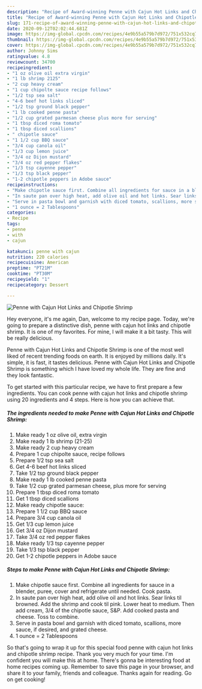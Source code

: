 ```yaml
---
description: "Recipe of Award-winning Penne with Cajun Hot Links and Chipotle Shrimp"
title: "Recipe of Award-winning Penne with Cajun Hot Links and Chipotle Shrimp"
slug: 171-recipe-of-award-winning-penne-with-cajun-hot-links-and-chipotle-shrimp
date: 2020-09-12T02:02:44.681Z
image: https://img-global.cpcdn.com/recipes/4e9b55a579b7d972/751x532cq70/penne-with-cajun-hot-links-and-chipotle-shrimp-recipe-main-photo.jpg
thumbnail: https://img-global.cpcdn.com/recipes/4e9b55a579b7d972/751x532cq70/penne-with-cajun-hot-links-and-chipotle-shrimp-recipe-main-photo.jpg
cover: https://img-global.cpcdn.com/recipes/4e9b55a579b7d972/751x532cq70/penne-with-cajun-hot-links-and-chipotle-shrimp-recipe-main-photo.jpg
author: Johnny Sims
ratingvalue: 4.8
reviewcount: 34700
recipeingredient:
- "1 oz olive oil extra virgin"
- "1 lb shrimp 2125"
- "2 cup heavy cream"
- "1 cup chipolte sauce recipe follows"
- "1/2 tsp sea salt"
- "4-6 beef hot links sliced"
- "1/2 tsp ground black pepper"
- "1 lb cooked penne pasta"
- "1/2 cup grated parmesan cheese plus more for serving"
- "1 tbsp diced roma tomato"
- "1 tbsp diced scallions"
- " chipotle sauce"
- "1 1/2 cup BBQ sauce"
- "3/4 cup canola oil"
- "1/3 cup lemon juice"
- "3/4 oz Dijon mustard"
- "3/4 oz red pepper flakes"
- "1/3 tsp cayenne pepper"
- "1/3 tsp black pepper"
- "1-2 chipotle peppers in Adobe sauce"
recipeinstructions:
- "Make chipotle sauce first. Combine all ingredients for sauce in a blender, puree, cover and refrigerate until needed. Cook pasta."
- "In saute pan over high heat, add olive oil and hot links. Sear links til browned. Add the shrimp and cook til pink. Lower heat to medium. Then add cream, 3/4 of the chipotle sauce, S&amp;P. Add cooked pasta and cheese. Toss to combine."
- "Serve in pasta bowl and garnish with diced tomato, scallions, more sauce, if desired, and grated cheese."
- "1 ounce = 2 Tablespoons"
categories:
- Recipe
tags:
- penne
- with
- cajun

katakunci: penne with cajun 
nutrition: 220 calories
recipecuisine: American
preptime: "PT21M"
cooktime: "PT30M"
recipeyield: "1"
recipecategory: Dessert

---
```



![Penne with Cajun Hot Links and Chipotle Shrimp](https://img-global.cpcdn.com/recipes/4e9b55a579b7d972/751x532cq70/penne-with-cajun-hot-links-and-chipotle-shrimp-recipe-main-photo.jpg)

Hey everyone, it's me again, Dan, welcome to my recipe page. Today, we're going to prepare a distinctive dish, penne with cajun hot links and chipotle shrimp. It is one of my favorites. For mine, I will make it a bit tasty. This will be really delicious.

Penne with Cajun Hot Links and Chipotle Shrimp is one of the most well liked of recent trending foods on earth. It is enjoyed by millions daily. It's simple, it is fast, it tastes delicious. Penne with Cajun Hot Links and Chipotle Shrimp is something which I have loved my whole life. They are fine and they look fantastic.




To get started with this particular recipe, we have to first prepare a few ingredients. You can cook penne with cajun hot links and chipotle shrimp using 20 ingredients and 4 steps. Here is how you can achieve that.

<!--inarticleads1-->

##### The ingredients needed to make Penne with Cajun Hot Links and Chipotle Shrimp:

1. Make ready 1 oz olive oil, extra virgin
1. Make ready 1 lb shrimp (21-25)
1. Make ready 2 cup heavy cream
1. Prepare 1 cup chipolte sauce, recipe follows
1. Prepare 1/2 tsp sea salt
1. Get 4-6 beef hot links sliced
1. Take 1/2 tsp ground black pepper
1. Make ready 1 lb cooked penne pasta
1. Take 1/2 cup grated parmesan cheese, plus more for serving
1. Prepare 1 tbsp diced roma tomato
1. Get 1 tbsp diced scallions
1. Make ready  chipotle sauce:
1. Prepare 1 1/2 cup BBQ sauce
1. Prepare 3/4 cup canola oil
1. Get 1/3 cup lemon juice
1. Get 3/4 oz Dijon mustard
1. Take 3/4 oz red pepper flakes
1. Make ready 1/3 tsp cayenne pepper
1. Take 1/3 tsp black pepper
1. Get 1-2 chipotle peppers in Adobe sauce




<!--inarticleads2-->

##### Steps to make Penne with Cajun Hot Links and Chipotle Shrimp:

1. Make chipotle sauce first. Combine all ingredients for sauce in a blender, puree, cover and refrigerate until needed. Cook pasta.
1. In saute pan over high heat, add olive oil and hot links. Sear links til browned. Add the shrimp and cook til pink. Lower heat to medium. Then add cream, 3/4 of the chipotle sauce, S&amp;P. Add cooked pasta and cheese. Toss to combine.
1. Serve in pasta bowl and garnish with diced tomato, scallions, more sauce, if desired, and grated cheese.
1. 1 ounce = 2 Tablespoons




So that's going to wrap it up for this special food penne with cajun hot links and chipotle shrimp recipe. Thank you very much for your time. I'm confident you will make this at home. There's gonna be interesting food at home recipes coming up. Remember to save this page in your browser, and share it to your family, friends and colleague. Thanks again for reading. Go on get cooking!
